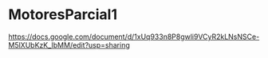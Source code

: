 # MotoresParcial1

https://docs.google.com/document/d/1xUq933n8P8gwli9VCyR2kLNsNSCe-M5lXUbKzK_IbMM/edit?usp=sharing
 
